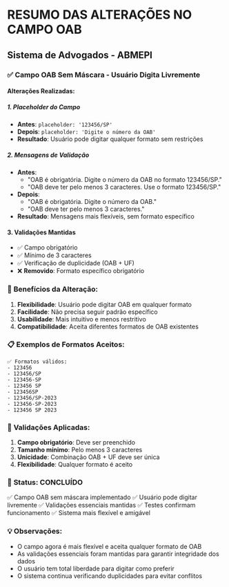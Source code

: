 # RESUMO DAS ALTERAÇÕES NO CAMPO OAB

## Sistema de Advogados - ABMEPI

### ✅ Campo OAB Sem Máscara - Usuário Digita Livremente

#### **Alterações Realizadas:**

##### **1. Placeholder do Campo**
- **Antes**: `placeholder: '123456/SP'`
- **Depois**: `placeholder: 'Digite o número da OAB'`
- **Resultado**: Usuário pode digitar qualquer formato sem restrições

##### **2. Mensagens de Validação**
- **Antes**: 
  - "OAB é obrigatória. Digite o número da OAB no formato 123456/SP."
  - "OAB deve ter pelo menos 3 caracteres. Use o formato 123456/SP."
- **Depois**:
  - "OAB é obrigatória. Digite o número da OAB."
  - "OAB deve ter pelo menos 3 caracteres."
- **Resultado**: Mensagens mais flexíveis, sem formato específico

#### **3. Validações Mantidas**
- ✅ Campo obrigatório
- ✅ Mínimo de 3 caracteres
- ✅ Verificação de duplicidade (OAB + UF)
- ❌ **Removido**: Formato específico obrigatório

### 🔧 **Benefícios da Alteração:**

1. **Flexibilidade**: Usuário pode digitar OAB em qualquer formato
2. **Facilidade**: Não precisa seguir padrão específico
3. **Usabilidade**: Mais intuitivo e menos restritivo
4. **Compatibilidade**: Aceita diferentes formatos de OAB existentes

### 📋 **Exemplos de Formatos Aceitos:**

```
✅ Formatos válidos:
- 123456
- 123456/SP
- 123456-SP
- 123456 SP
- 123456SP
- 123456/SP-2023
- 123456-SP-2023
- 123456 SP 2023
```

### 🎯 **Validações Aplicadas:**

1. **Campo obrigatório**: Deve ser preenchido
2. **Tamanho mínimo**: Pelo menos 3 caracteres
3. **Unicidade**: Combinação OAB + UF deve ser única
4. **Flexibilidade**: Qualquer formato é aceito

### 🚀 **Status: CONCLUÍDO**

✅ Campo OAB sem máscara implementado
✅ Usuário pode digitar livremente
✅ Validações essenciais mantidas
✅ Testes confirmam funcionamento
✅ Sistema mais flexível e amigável

### 💡 **Observações:**

- O campo agora é mais flexível e aceita qualquer formato de OAB
- As validações essenciais foram mantidas para garantir integridade dos dados
- O usuário tem total liberdade para digitar como preferir
- O sistema continua verificando duplicidades para evitar conflitos
